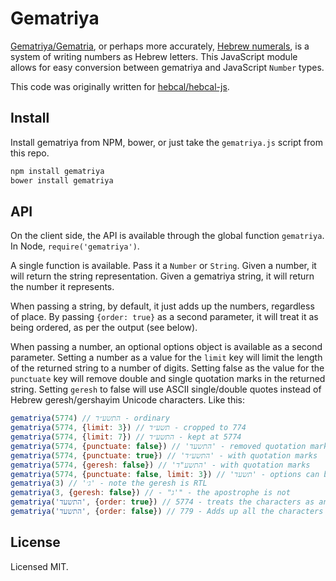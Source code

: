 # Gematriya

[Gematriya/Gematria](https://en.wikipedia.org/wiki/Gematria), or perhaps more accurately, [Hebrew numerals](https://en.wikipedia.org/wiki/Hebrew_numerals), is a system of writing numbers as Hebrew letters. This JavaScript module allows for easy conversion between gematriya and JavaScript `Number` types.

This code was originally written for [hebcal/hebcal-js](https://github.com/hebcal/hebcal-js).

## Install

Install gematriya from NPM, bower, or just take the `gematriya.js` script from this repo.

```bash
npm install gematriya
bower install gematriya
```

## API

On the client side, the API is available through the global function `gematriya`. In Node, `require('gematriya')`.

A single function is available. Pass it a `Number` or `String`. Given a number, it will return the string representation. Given a gematriya string, it will return the number it represents.

When passing a string, by default, it just adds up the numbers, regardless of place. By passing `{order: true}` as a second parameter, it will treat it as being ordered, as per the output (see below).

When passing a number, an optional options object is available as a second parameter. Setting a number as a value for the `limit` key will limit the length of the returned string to a number of digits. Setting false as the value for the `punctuate` key will remove double and single quotation marks in the returned string. Setting `geresh` to false will use ASCII single/double quotes instead of Hebrew geresh/gershayim Unicode characters. Like this:

```js
gematriya(5774) // התשע״ד - ordinary
gematriya(5774, {limit: 3}) // תשע״ד - cropped to 774
gematriya(5774, {limit: 7}) // התשע״ד - kept at 5774
gematriya(5774, {punctuate: false}) // 'התשעד' - removed quotation marks
gematriya(5774, {punctuate: true}) // 'התשע״ד' - with quotation marks
gematriya(5774, {geresh: false}) // 'התשע"ד' - with quotation marks
gematriya(5774, {punctuate: false, limit: 3}) // 'תשעד' - options can be combined
gematriya(3) // 'ג׳' - note the geresh is RTL
gematriya(3, {geresh: false}) // - "ג'" - the apostrophe is not
gematriya('התשעד', {order: true}) // 5774 - treats the characters as an ordered number
gematriya('התשעד', {order: false}) // 779 - Adds up all the characters
```

## License

Licensed MIT.
